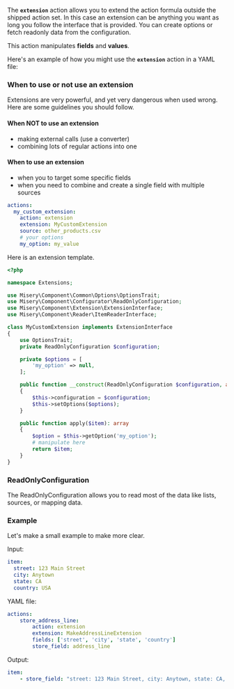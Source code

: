 
The **`extension`** action allows you to extend the action formula outside the shipped action set.
In this case an extension can be anything you want as long you follow the interface that is provided.
You can create options or fetch readonly data from the configuration.

This action manipulates **fields** and **values**.

Here's an example of how you might use the **`extension`** action in a YAML file:

### When to use or not use an extension
Extensions are very powerful, and yet very dangerous when used wrong.
Here are some guidelines you should follow.

#### When NOT to use an extension
- making external calls (use a converter)
- combining lots of regular actions into one

#### When to use an extension
- when you to target some specific fields
- when you need to combine and create a single field with multiple sources

```yaml
actions:
  my_custom_extension:
    action: extension
    extension: MyCustomExtension
    source: other_products.csv
    # your options
    my_option: my_value
```

Here is an extension template.

```php
<?php

namespace Extensions;

use Misery\Component\Common\Options\OptionsTrait;
use Misery\Component\Configurator\ReadOnlyConfiguration;
use Misery\Component\Extension\ExtensionInterface;
use Misery\Component\Reader\ItemReaderInterface;

class MyCustomExtension implements ExtensionInterface
{
    use OptionsTrait;
    private ReadOnlyConfiguration $configuration;

    private $options = [
        'my_option' => null,
    ];

    public function __construct(ReadOnlyConfiguration $configuration, array $options)
    {
        $this->configuration = $configuration;
        $this->setOptions($options);
    }

    public function apply($item): array
    {
        $option = $this->getOption('my_option');
        # manipulate here
        return $item;
    }
}
```

### ReadOnlyConfiguration
The ReadOnlyConfiguration allows you to read most of the data like lists, sources, or mapping data.

### Example
Let's make a small example to make more clear.

Input:

```yaml
item:
  street: 123 Main Street
  city: Anytown
  state: CA
  country: USA
```

YAML file:

```yaml
actions:
    store_address_line:
        action: extension
        extension: MakeAddressLineExtension
        fields: ['street', 'city', 'state', 'country']
        store_field: address_line
```

Output:

```yaml
item:
    - store_field: "street: 123 Main Street, city: Anytown, state: CA, country: USA"
```
